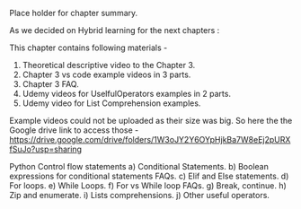 Place holder for chapter summary.

As we decided on Hybrid learning for the next chapters :

This chapter contains following materials -

1. Theoretical descriptive video to the Chapter 3.
2. Chapter 3 vs code example videos in 3 parts.
3. Chapter 3 FAQ.
4. Udemy videos for UselfulOperators examples in 2 parts.
5. Udemy video for List Comprehension examples.

Example videos could not be uploaded as their size was big. So here the the Google drive link to access those - 
https://drive.google.com/drive/folders/1W3oJY2Y6OYpHjkBa7W8eEj2pURXfSuJo?usp=sharing

Python Control flow statements
a) Conditional Statements.
b) Boolean expressions for conditional statements FAQs.
c) Elif and Else statements.
d) For loops.
e) While Loops.
f) For vs While loop FAQs.
g) Break, continue.
h) Zip and enumerate.
i) Lists comprehensions.
j) Other useful operators.

